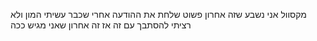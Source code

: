 מקסוול אני נשבע שזה אחרון פשוט שלחת את ההודעה אחרי שכבר עשיתי המון ולא רציתי להסתבך עם זה אז זה אחרון שאני מגיש ככה
